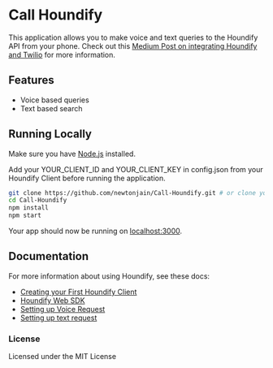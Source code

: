 # Call Houndify

This application allows you to make voice and text queries to the Houndify API from your phone. Check out this [Medium Post on integrating Houndify and Twilio](https://medium.com/houndify/accessing-houndify-through-phone-calls-and-text-messages-705c20fc9956) for more information. 


## Features

* Voice based queries
* Text based search


## Running Locally

Make sure you have [Node.js](http://nodejs.org/) installed.

Add your YOUR_CLIENT_ID and YOUR_CLIENT_KEY in config.json from your Houndify Client before running the application. 

```sh
git clone https://github.com/newtonjain/Call-Houndify.git # or clone your own fork
cd Call-Houndify
npm install
npm start
```

Your app should now be running on [localhost:3000](http://localhost:3000/).


## Documentation

For more information about using Houndify, see these docs:

- [Creating your First Houndify Client](https://medium.com/houndify/houndify-tutorial-create-client-try-api-c54103878e3b)
- [Houndify Web SDK](https://docs.houndify.com/sdks/docs/web)
- [Setting up Voice Request](https://docs.houndify.com/sdks/docs/web#voicerequest)
- [Setting up text request](https://docs.houndify.com/sdks/docs/web#textrequest)

### License

Licensed under the MIT License
